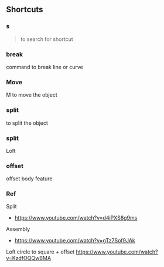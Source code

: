 ## Shortcuts
### s
> to search for shortcut

### break
command to break line or curve

### Move
M to move the object

### split
to split the object

### split
Loft 

### offset
offset body feature 

### Ref

Split
* https://www.youtube.com/watch?v=d4iPXS8g9ms

Assembly 
* https://www.youtube.com/watch?v=gTz7Sof9JAk

Loft  circle to square + offset
https://www.youtube.com/watch?v=KzdfOQQwBMA
